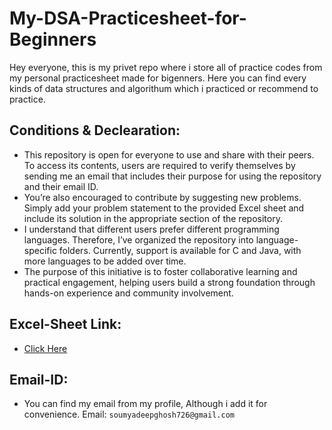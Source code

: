 # My-DSA-Practicesheet-for-Beginners
Hey everyone, this is my privet repo where i store all of practice codes from my personal practicesheet made for bigenners. Here you can find every kinds of data structures and algorithum which i practiced or recommend to practice. 
## Conditions & Declearation:
 - This repository is open for everyone to use and share with their peers. To access its contents, users are required to verify themselves by sending me an email that includes their purpose for using the repository and their email ID.
 - You’re also encouraged to contribute by suggesting new problems. Simply add your problem statement to the provided Excel sheet and include its solution in the appropriate section of the repository.
 - I understand that different users prefer different programming languages. Therefore, I’ve organized the repository into language-specific folders. Currently, support is available for C and Java, with more languages to be added over time.
 - The purpose of this initiative is to foster collaborative learning and practical engagement, helping users build a strong foundation through hands-on experience and community involvement.
## Excel-Sheet Link:
 - <a href = "https://riceindia-my.sharepoint.com/:x:/g/personal/soumyadeep1_ghosh_stu_adamasuniversity_ac_in/EY-4fz66I7lPv9L8qXX8Pd4B4hijSgnVAkNEWzzoQNO2eQ?e=4cNhE3"> Click Here </a>
## Email-ID:
 - You can find my email from my profile, Although i add it for convenience. Email: ``soumyadeepghosh726@gmail.com``
